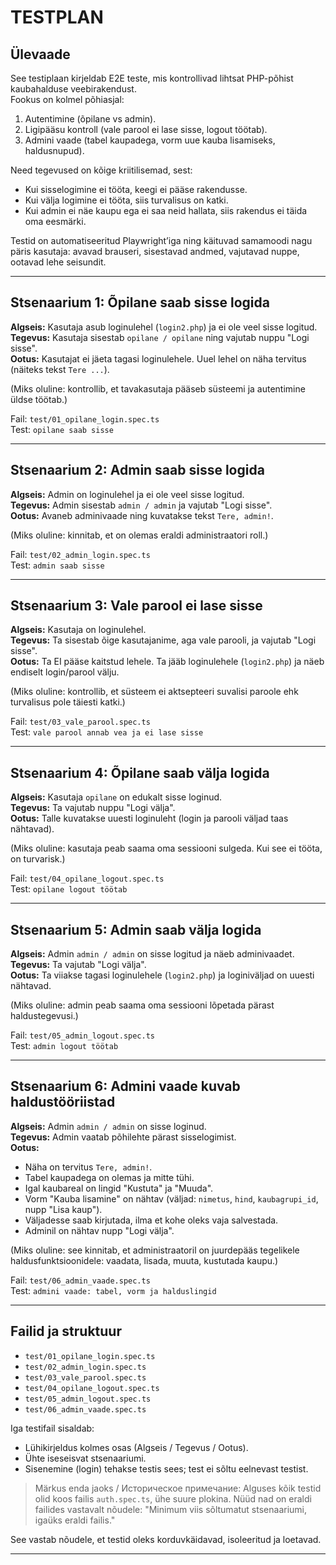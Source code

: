﻿# TESTPLAN

## Ülevaade

See testiplaan kirjeldab E2E teste, mis kontrollivad lihtsat PHP-põhist kaubahalduse veebirakendust.  
Fookus on kolmel põhiasjal:
1. Autentimine (õpilane vs admin).
2. Ligipääsu kontroll (vale parool ei lase sisse, logout töötab).
3. Admini vaade (tabel kaupadega, vorm uue kauba lisamiseks, haldusnupud).

Need tegevused on kõige kriitilisemad, sest:
- Kui sisselogimine ei tööta, keegi ei pääse rakendusse.
- Kui välja logimine ei tööta, siis turvalisus on katki.
- Kui admin ei näe kaupu ega ei saa neid hallata, siis rakendus ei täida oma eesmärki.

Testid on automatiseeritud Playwright’iga ning käituvad samamoodi nagu päris kasutaja: avavad brauseri, sisestavad andmed, vajutavad nuppe, ootavad lehe seisundit.


---

## Stsenaarium 1: Õpilane saab sisse logida

**Algseis:** Kasutaja asub loginulehel (`login2.php`) ja ei ole veel sisse logitud.  
**Tegevus:** Kasutaja sisestab `opilane / opilane` ning vajutab nuppu "Logi sisse".  
**Ootus:** Kasutajat ei jäeta tagasi loginulehele. Uuel lehel on näha tervitus (näiteks tekst `Tere ...`).

(Miks oluline: kontrollib, et tavakasutaja pääseb süsteemi ja autentimine üldse töötab.)

Fail: `test/01_opilane_login.spec.ts`  
Test: `opilane saab sisse`


---

## Stsenaarium 2: Admin saab sisse logida

**Algseis:** Admin on loginulehel ja ei ole veel sisse logitud.  
**Tegevus:** Admin sisestab `admin / admin` ja vajutab "Logi sisse".  
**Ootus:** Avaneb adminivaade ning kuvatakse tekst `Tere, admin!`.

(Miks oluline: kinnitab, et on olemas eraldi administraatori roll.)

Fail: `test/02_admin_login.spec.ts`  
Test: `admin saab sisse`


---

## Stsenaarium 3: Vale parool ei lase sisse

**Algseis:** Kasutaja on loginulehel.  
**Tegevus:** Ta sisestab õige kasutajanime, aga vale parooli, ja vajutab "Logi sisse".  
**Ootus:** Ta EI pääse kaitstud lehele. Ta jääb loginulehele (`login2.php`) ja näeb endiselt login/parool välju.

(Miks oluline: kontrollib, et süsteem ei aktsepteeri suvalisi paroole ehk turvalisus pole täiesti katki.)

Fail: `test/03_vale_parool.spec.ts`  
Test: `vale parool annab vea ja ei lase sisse`


---

## Stsenaarium 4: Õpilane saab välja logida

**Algseis:** Kasutaja `opilane` on edukalt sisse loginud.  
**Tegevus:** Ta vajutab nuppu "Logi välja".  
**Ootus:** Talle kuvatakse uuesti loginuleht (login ja parooli väljad taas nähtavad).

(Miks oluline: kasutaja peab saama oma sessiooni sulgeda. Kui see ei tööta, on turvarisk.)

Fail: `test/04_opilane_logout.spec.ts`  
Test: `opilane logout töötab`


---

## Stsenaarium 5: Admin saab välja logida

**Algseis:** Admin `admin / admin` on sisse logitud ja näeb adminivaadet.  
**Tegevus:** Ta vajutab "Logi välja".  
**Ootus:** Ta viiakse tagasi loginulehele (`login2.php`) ja loginiväljad on uuesti nähtavad.

(Miks oluline: admin peab saama oma sessiooni lõpetada pärast haldustegevusi.)

Fail: `test/05_admin_logout.spec.ts`  
Test: `admin logout töötab`


---

## Stsenaarium 6: Admini vaade kuvab haldustööriistad

**Algseis:** Admin `admin / admin` on sisse loginud.  
**Tegevus:** Admin vaatab põhilehte pärast sisselogimist.  
**Ootus:**  
- Näha on tervitus `Tere, admin!`.  
- Tabel kaupadega on olemas ja mitte tühi.  
- Igal kaubareal on lingid "Kustuta" ja "Muuda".  
- Vorm "Kauba lisamine" on nähtav (väljad: `nimetus`, `hind`, `kaubagrupi_id`, nupp "Lisa kaup").  
- Väljadesse saab kirjutada, ilma et kohe oleks vaja salvestada.  
- Adminil on nähtav nupp "Logi välja".

(Miks oluline: see kinnitab, et administraatoril on juurdepääs tegelikele haldusfunktsioonidele: vaadata, lisada, muuta, kustutada kaupu.)

Fail: `test/06_admin_vaade.spec.ts`  
Test: `admini vaade: tabel, vorm ja halduslingid`


---

## Failid ja struktuur

- `test/01_opilane_login.spec.ts`  
- `test/02_admin_login.spec.ts`  
- `test/03_vale_parool.spec.ts`  
- `test/04_opilane_logout.spec.ts`  
- `test/05_admin_logout.spec.ts`  
- `test/06_admin_vaade.spec.ts`

Iga testifail sisaldab:
- Lühikirjeldus kolmes osas (Algseis / Tegevus / Ootus).
- Ühte iseseisvat stsenaariumi.
- Sisenemine (login) tehakse testis sees; test ei sõltu eelnevast testist.

> Märkus enda jaoks / Историческое примечание:
> Alguses kõik testid olid koos failis `auth.spec.ts`, ühe suure plokina.
> Nüüd nad on eraldi failides vastavalt nõudele: "Minimum viis sõltumatut stsenaariumi, igaüks eraldi failis."

See vastab nõudele, et testid oleks korduvkäidavad, isoleeritud ja loetavad.


---
